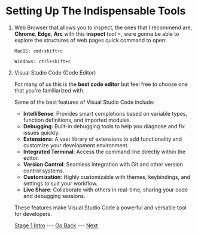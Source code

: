 # Setting Up The Indispensable Tools 

1. Web Browser that allows you to inspect, the ones that I recommend are, **Chrome**, **Edge**, **Arc**
    with this **inspect** tool =, were gonna be able to explore the structures of web pages 
    quick command to open: 
    ```
    MacOS: cmd+shift+c  

    Windows: ctrl+shift+c
    ```

2. Visual Studio Code (Code Editor)

    For many of us this is the **best code editor** but feel free to choose one that you're familiarized with.

    Some of the best features of Visual Studio Code include:

    - **IntelliSense**: Provides smart completions based on variable types, function definitions, and imported modules.
    - **Debugging**: Built-in debugging tools to help you diagnose and fix issues quickly.
    - **Extensions**: A vast library of extensions to add functionality and customize your development environment.
    - **Integrated Terminal**: Access the command line directly within the editor.
    - **Version Control**: Seamless integration with Git and other version control systems.
    - **Customization**: Highly customizable with themes, keybindings, and settings to suit your workflow.
    - **Live Share**: Collaborate with others in real-time, sharing your code and debugging sessions.

    These features make Visual Studio Code a powerful and versatile tool for developers.


   [Stage 1 Intro](/Stage-1)    ---     [Go Back](/Stage-1/HTML-CSS-JavaScript-Vi.md)      ---     [Next](/Stage-1/Vs-Code-Extensions.md)

